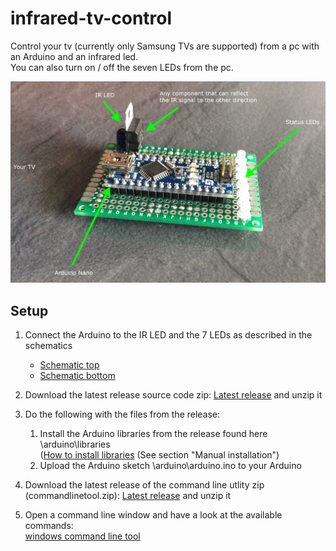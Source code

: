 infrared-tv-control
===================

Control your tv (currently only Samsung TVs are supported) from a pc with an Arduino and an infrared led.   
You can also turn on / off the seven LEDs from the pc.

![](https://github.com/XIDA/infrared-tv-control/raw/master/assets/images/projectoverview/overview_01.jpg)

## Setup ##

1. Connect the Arduino to the IR LED and the 7 LEDs as described in the schematics
	- [Schematic top](https://github.com/XIDA/infrared-tv-control/raw/master/assets/images/projectoverview/overview_02.jpg)
	- [Schematic bottom](https://github.com/XIDA/infrared-tv-control/raw/master/assets/images/projectoverview/overview_03.jpg)
	
2. Download the latest release source code zip: [Latest release](https://github.com/XIDA/infrared-tv-control/releases/latest) and unzip it

3. Do the following with the files from the release:
	1. Install the Arduino libraries from the release found here \arduino\libraries   
([How to install libraries](http://arduino.cc/en/Guide/Libraries) (See section "Manual installation")
	2. Upload the Arduino sketch \arduino\arduino.ino to your Arduino    
   

4. Download the latest release of the command line utlity zip (commandlinetool.zip): [Latest release](https://github.com/XIDA/infrared-tv-control/releases/latest) and unzip it
5. Open a command line window and have a look at the available commands:  
[windows command line tool](https://github.com/XIDA/infrared-tv-control/tree/master/windows)
